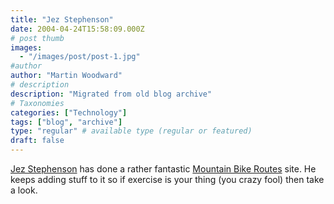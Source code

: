 ```yaml
---
title: "Jez Stephenson"
date: 2004-04-24T15:58:09.000Z
# post thumb
images:
  - "/images/post/post-1.jpg"
#author
author: "Martin Woodward"
# description
description: "Migrated from old blog archive"
# Taxonomies
categories: ["Technology"]
tags: ["blog", "archive"]
type: "regular" # available type (regular or featured)
draft: false
---
```


[Jez Stephenson](http://www.mtbroutes.com) has done a rather fantastic [Mountain Bike Routes](http://www.mtbroutes.com) site.  He keeps adding stuff to it so if exercise is your thing (you crazy fool) then take a look.